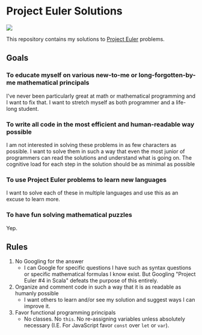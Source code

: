 # Project Euler Solutions

![](https://projecteuler.net/profile/jsatk.png)

This repository contains my solutions to [Project Euler](https://projecteuler.net) problems.

## Goals

### To educate myself on various new-to-me or long-forgotten-by-me mathematical principals

I've never been particularly great at math or mathematical programming and I want to fix that.  I want to stretch myself as both programmer and a life-long student.

### To write all code in the most efficient and human-readable way possible

I am not interested in solving these problems in as few characters as possible.  I want to solve them in such a way that even the most junior of programmers can read the solutions and understand what is going on.  The cognitive load for each step in the solution should be as minimal as possible

### To use Project Euler problems to learn new languages

I want to solve each of these in multiple languages and use this as an excuse to learn more.

### To have fun solving mathematical puzzles

Yep.

## Rules

1. No Googling for the answer
    * I can Google for specific questions I have such as syntax questions or specific mathematical formulas I know exist.  But Googling "Project Euler #4 in Scala" defeats the purpose of this entirely.
1. Organize and comment code in such a way that it is as readable as humanly possible
    * I want others to learn and/or see my solution and suggest ways I can improve it.
1. Favor functional programming principals
    * No classes.  No `this`.  No re-assigning variables unless absolutely necessary (I.E. For JavaScript favor `const` over `let` or `var`).
